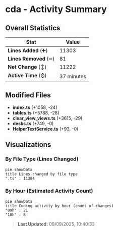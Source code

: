 # cda - Activity Summary 

## Overall Statistics

| Stat                   | Value                                                             |
| ---------------------- | ----------------------------------------------------------------- |
| **Lines Added** (➕)   | 11303                                          |
| **Lines Removed** (➖) | 81                                        |
| **Net Change** (↕)    | 11222                |
| **Active Time** (⌚)   | 37 minutes |


## Modified Files
- **index.ts** (+1058, -24)
- **tables.ts** (+5788, -28)
- **clear_view_views.ts** (+3615, -29)
- **desks.ts** (+749, -0)
- **HelperTextService.ts** (+93, -0)

## Visualizations

### By File Type (Lines Changed)

```mermaid
pie showData
title Lines changed by file type
".ts" : 11384
```

### By Hour (Estimated Activity Count)

```mermaid
pie showData
title Coding activity by hour (count of changes)
"09h" : 21
"10h" : 8
```


> **Last Updated:** 09/09/2025, 10:40:33